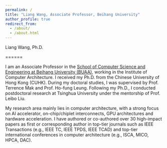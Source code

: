 ```yaml
---
permalink: /
title: "Liang Wang, Associate Professor, Beihang University"
author_profile: true
redirect_from: 
  - /about/
  - /about.html
---
```


Liang Wang, Ph.D.

======

I am an Associate Professor in the [School of Computer Science and Engineering at Beihang University (BUAA)](https://scse.buaa.edu.cn/English/Home.htm), working in the Institute of Computer Architecture. I received my Ph.D. from the Chinese University of Hong Kong (CUHK). During my doctoral studies, I was supervised by Prof. Terrence Mak and Prof. Ho-fung Leung. Following my Ph.D., I conducted postdoctoral research at Tsinghua University under the mentorship of Prof. Leibo Liu.

My research area mainly lies in computer architecture, with a strong focus on AI accelerator, on-chip/chiplet interconnects, GPU architectures and hardware acceleration. I have authored or co-authored over 30 high-impact papers as first or corresponding author in top-tier journals such as IEEE Transactions (e.g., IEEE TC, IEEE TPDS, IEEE TCAD) and top-tier international conferences in computer architecture (e.g., ISCA, MICO, HPCA, DAC).

